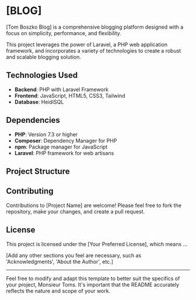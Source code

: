 # [BLOG]

[Tom Boszko Blog] is a comprehensive blogging platform designed with a focus on simplicity, performance, and flexibility.

This project leverages the power of Laravel, a PHP web application framework, and incorporates a variety of technologies to create a robust and scalable blogging solution.

## Technologies Used

- **Backend**: PHP with Laravel Framework
- **Frontend**: JavaScript, HTML5, CSS3, Tailwind
- **Database**: HeidiSQL


## Dependencies

- **PHP**: Version 7.3 or higher
- **Composer**: Dependency Manager for PHP
- **npm**: Package manager for JavaScript
- **Laravel**: PHP framework for web artisans

## Project Structure



## Contributing

Contributions to [Project Name] are welcome! Please feel free to fork the repository, make your changes, and create a pull request.

## License

This project is licensed under the [Your Preferred License], which means ...

[Add any other sections you feel are necessary, such as 'Acknowledgments', 'About the Author', etc.]

---

Feel free to modify and adapt this template to better suit the specifics of your project, Monsieur Toms. It's important that the README accurately reflects the nature and scope of your work.
